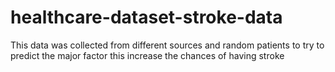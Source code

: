 # healthcare-dataset-stroke-data

This data was collected from different sources and random patients to try to predict the major factor this increase the chances of having stroke

